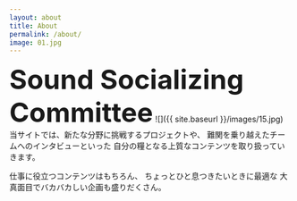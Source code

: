 ```yaml
---
layout: about
title: About
permalink: /about/
image: 01.jpg
---
```

 <strong><font size="+4">Sound Socializing Committee</font></strong>
![]({{ site.baseurl }}/images/15.jpg)
当サイトでは、新たな分野に挑戦するプロジェクトや、
難関を乗り越えたチームへのインタビューといった
自分の糧となる上質なコンテンツを取り扱っていきます。

仕事に役立つコンテンツはもちろん、
ちょっとひと息つきたいときに最適な
大真面目でバカバカしい企画も盛りだくさん。
